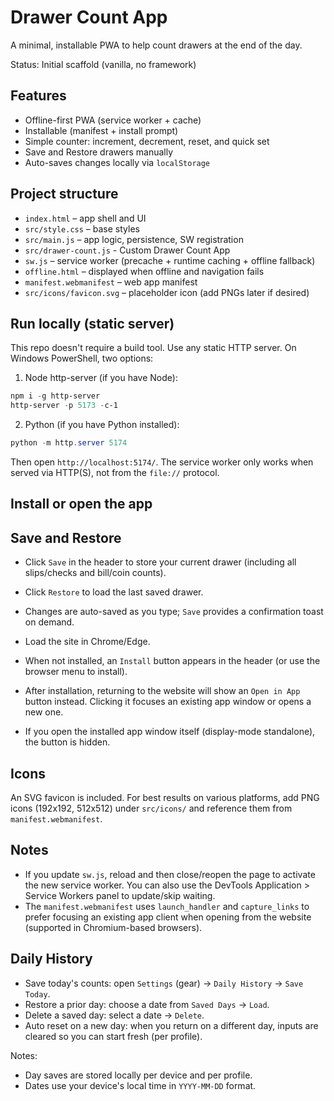 # Drawer Count App

A minimal, installable PWA to help count drawers at the end of the day.

Status: Initial scaffold (vanilla, no framework)

## Features

- Offline-first PWA (service worker + cache)
- Installable (manifest + install prompt)
- Simple counter: increment, decrement, reset, and quick set
- Save and Restore drawers manually
- Auto-saves changes locally via `localStorage`

## Project structure

- `index.html` – app shell and UI
- `src/style.css` – base styles
- `src/main.js` – app logic, persistence, SW registration
- `src/drawer-count.js` - Custom Drawer Count App
- `sw.js` – service worker (precache + runtime caching + offline fallback)
- `offline.html` – displayed when offline and navigation fails
- `manifest.webmanifest` – web app manifest
- `src/icons/favicon.svg` – placeholder icon (add PNGs later if desired)

## Run locally (static server)

This repo doesn't require a build tool. Use any static HTTP server. On Windows PowerShell, two options:

1) Node http-server (if you have Node):

```powershell
npm i -g http-server
http-server -p 5173 -c-1
```

2) Python (if you have Python installed):

```powershell
python -m http.server 5174
```

Then open `http://localhost:5174/`. The service worker only works when served via HTTP(S), not from the `file://` protocol.

## Install or open the app
## Save and Restore

- Click `Save` in the header to store your current drawer (including all slips/checks and bill/coin counts).
- Click `Restore` to load the last saved drawer.
- Changes are auto-saved as you type; `Save` provides a confirmation toast on demand.


- Load the site in Chrome/Edge.
- When not installed, an `Install` button appears in the header (or use the browser menu to install).
- After installation, returning to the website will show an `Open in App` button instead. Clicking it focuses an existing app window or opens a new one.
- If you open the installed app window itself (display-mode standalone), the button is hidden.

## Icons

An SVG favicon is included. For best results on various platforms, add PNG icons (192x192, 512x512) under `src/icons/` and reference them from `manifest.webmanifest`.

## Notes

- If you update `sw.js`, reload and then close/reopen the page to activate the new service worker. You can also use the DevTools Application > Service Workers panel to update/skip waiting.
 - The `manifest.webmanifest` uses `launch_handler` and `capture_links` to prefer focusing an existing app client when opening from the website (supported in Chromium-based browsers).

## Daily History

- Save today's counts: open `Settings` (gear) → `Daily History` → `Save Today`.
- Restore a prior day: choose a date from `Saved Days` → `Load`.
- Delete a saved day: select a date → `Delete`.
- Auto reset on a new day: when you return on a different day, inputs are cleared so you can start fresh (per profile).

Notes:
- Day saves are stored locally per device and per profile.
- Dates use your device's local time in `YYYY-MM-DD` format.

